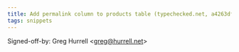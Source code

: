 ```yaml
---
title: Add permalink column to products table (typechecked.net, a4263df)
tags: snippets
---
```


Signed-off-by: Greg Hurrell &lt;greg@hurrell.net&gt;

